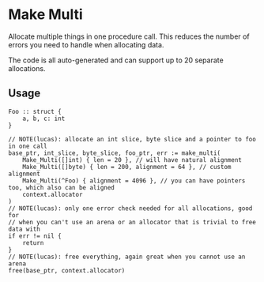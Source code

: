 # Make Multi
Allocate multiple things in one procedure call. This reduces the number of errors you need to handle when allocating data.

The code is all auto-generated and can support up to 20 separate allocations.

## Usage
```odin
Foo :: struct {
    a, b, c: int
}

// NOTE(lucas): allocate an int slice, byte slice and a pointer to foo in one call
base_ptr, int_slice, byte_slice, foo_ptr, err := make_multi(
    Make_Multi([]int) { len = 20 }, // will have natural alignment
    Make_Multi([]byte) { len = 200, alignment = 64 }, // custom alignment
    Make_Multi(^Foo) { alignment = 4096 }, // you can have pointers too, which also can be aligned
    context.allocator
)
// NOTE(lucas): only one error check needed for all allocations, good for
// when you can't use an arena or an allocator that is trivial to free data with
if err != nil {
    return
}
// NOTE(lucas): free everything, again great when you cannot use an arena
free(base_ptr, context.allocator)

```
